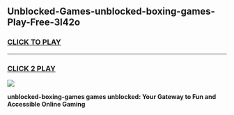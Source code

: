 
## Unblocked-Games-unblocked-boxing-games-Play-Free-3l42o
<h3>
<a href="https://premium76.site?title=unblocked-boxing-games&ref=10A">CLICK TO PLAY</a></h3>
<hr>

<h3>
<a href="https://premium76.site?title=unblocked-boxing-games&ref=10A">CLICK 2 PLAY</a>
  
</h3>

<a href="https://premium76.site?title=unblocked-boxing-games&ref=10A"><img src="https://clearcache.store/games.png"></a>


**unblocked-boxing-games games unblocked: Your Gateway to Fun and Accessible Online Gaming**
